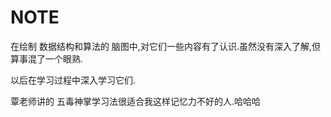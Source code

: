 # NOTE

  在绘制 数据结构和算法的 脑图中,对它们一些内容有了认识.虽然没有深入了解,但算事混了一个眼熟.

以后在学习过程中深入学习它们.

覃老师讲的 五毒神掌学习法很适合我这样记忆力不好的人.哈哈哈

